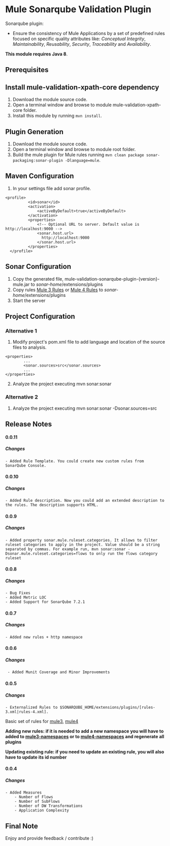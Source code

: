 # Mule Sonarqube Validation Plugin

Sonarqube plugin:

* Ensure the consistency of Mule Applications by a set of predefined rules focused on specific quality attributes like: _Conceptual Integrity_, _Maintainability_, _Reusability_, _Security_, _Traceability_ and _Availability_.

**This module requires Java 8**.

## Prerequisites

## Install mule-validation-xpath-core dependency

1. Download the module source code.
2. Open a terminal window and browse to module mule-validation-xpath-core folder.
3. Install this module by running `mvn install`.

## Plugin Generation

1. Download the module source code.
2. Open a terminal window and browse to module root folder.
3. Build the mule plugin for Mule rules running `mvn clean package sonar-packaging:sonar-plugin -Dlanguage=mule`.

## Maven Configuration
1. In your settings file add sonar profile.
 ```
 <profile>
           <id>sonar</id>
           <activation>
               <activeByDefault>true</activeByDefault>
           </activation>
           <properties>
               <!-- Optional URL to server. Default value is http://localhost:9000 -->
               <sonar.host.url>
                 http://localhost:9000
               </sonar.host.url>
           </properties>
   </profile>
 ```


## Sonar Configuration
1. Copy the generated file, mule-validation-sonarqube-plugin-{version}-mule.jar to *sonar-home*/extensions/plugins
2. Copy rules [Mule 3 Rules](https://github.com/mulesoft-consulting/mule-validation-toolkit/blob/master/mule-validation-xpath-core/src/main/resources/rules-3.xml) or [Mule 4 Rules](https://github.com/mulesoft-consulting/mule-validation-toolkit/blob/master/mule-validation-xpath-core/src/main/resources/rules-4.xml) to *sonar-home*/extensions/plugins
3. Start the server

## Project Configuration
### Alternative 1
1. Modify project's pom.xml file to add language and location of the source files to analysis.
```
<properties>
		...
		<sonar.sources>src</sonar.sources>
		...	
</properties>
```
2. Analyze the project executing mvn sonar:sonar

### Alternative 2
1. Analyze the project executing mvn sonar:sonar -Dsonar.sources=src

## Release Notes

#### 0.0.11
##### Changes
	- Added Rule Template. You could create new custom rules from SonarQube Console.

#### 0.0.10
##### Changes
	- Added Rule description. Now you could add an extended description to the rules. The description supports HTML.

#### 0.0.9
##### Changes
	- Added property sonar.mule.ruleset.categories. It allows to filter ruleset categories to apply in the project. Value should be a string separated by commas. For example run, mvn sonar:sonar -Dsonar.mule.ruleset.categories=flows to only run the flows category ruleset
	
#### 0.0.8
##### Changes
	- Bug Fixes
	- Added Metric LOC
	- Added Support for SonarQube 7.2.1
#### 0.0.7
##### Changes
    - Added new rules + http namespace   
#### 0.0.6
##### Changes
     - Added Munit Coverage and Minor Improvements    
#### 0.0.5
##### Changes
	- Externalized Rules to $SONARQUBE_HOME/extensions/plugins/[rules-3.xml|rules-4.xml]. 
  Basic set of rules for [mule3](https://github.com/mulesoft-consulting/mule-validation-toolkit/blob/master/mule-validation-xpath-core/src/main/resources/rules-3.xml), [mule4](https://github.com/mulesoft-consulting/mule-validation-toolkit/blob/master/mule-validation-xpath-core/src/main/resources/rules-4.xml)
  
  **Adding new rules: if it is needed to add a new namespace you will have to added to [mule3-namespaces](https://github.com/mulesoft-consulting/mule-validation-toolkit/blob/master/mule-validation-xpath-core/src/main/resources/namespace-3.properties) or to [mule4-namespaces](https://github.com/mulesoft-consulting/mule-validation-toolkit/blob/master/mule-validation-xpath-core/src/main/resources/namespace-4.properties) and regenerate all plugins**
  
  **Updating existing rule: if you need to update an existing rule, you will also have to update its id number**
	
#### 0.0.4
##### Changes
	- Added Measures
		- Number of Flows
		- Number of SubFlows	
		- Number of DW Transformations
		- Application Complexity

## Final Note
Enjoy and provide feedback / contribute :)
